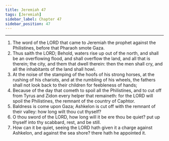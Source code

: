 ```yaml
---
title: Jeremiah 47
tags: [Jeremiah]
sidebar_label: Chapter 47
sidebar_position: 47
---
```


---
1. The word of the LORD that came to Jeremiah the prophet against the Philistines, before that Pharaoh smote Gaza.
2. Thus saith the LORD; Behold, waters rise up out of the north, and shall be an overflowing flood, and shall overflow the land, and all that is therein; the city, and them that dwell therein: then the men shall cry, and all the inhabitants of the land shall howl.
3. At the noise of the stamping of the hoofs of his strong horses, at the rushing of his chariots, and at the rumbling of his wheels, the fathers shall not look back to their children for feebleness of hands;
4. Because of the day that cometh to spoil all the Philistines, and to cut off from Tyrus and Zidon every helper that remaineth: for the LORD will spoil the Philistines, the remnant of the country of Caphtor.
5. Baldness is come upon Gaza; Ashkelon is cut off with the remnant of their valley: how long wilt thou cut thyself?
6. O thou sword of the LORD, how long will it be ere thou be quiet? put up thyself into thy scabbard, rest, and be still.
7. How can it be quiet, seeing the LORD hath given it a charge against Ashkelon, and against the sea shore? there hath he appointed it.